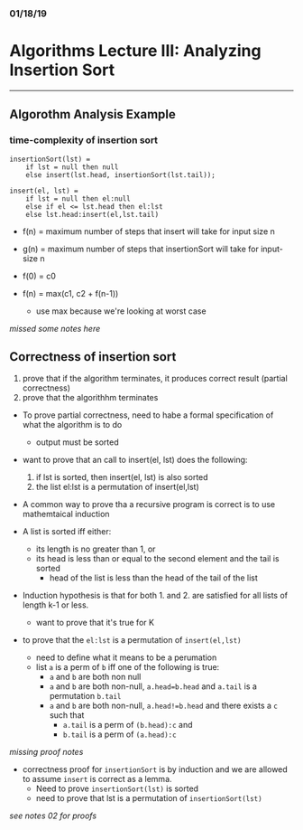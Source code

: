 ### 01/18/19
# Algorithms Lecture III: Analyzing Insertion Sort
---

## Algorothm Analysis Example
### time-complexity of insertion sort

```
insertionSort(lst) =
    if lst = null then null
    else insert(lst.head, insertionSort(lst.tail));

insert(el, lst) =
    if lst = null then el:null
    else if el <= lst.head then el:lst
    else lst.head:insert(el,lst.tail) 
```

- f(n) = maximum number of steps that insert will take for input size n
- g(n) = maximum number of steps that insertionSort will take for input-size n

- f(0) = c0
- f(n) = max(c1, c2 + f(n-1))
  - use max because we're looking at worst case

*missed some notes here*

## Correctness of insertion sort
1. prove that if the algorithm terminates, it produces correct result (partial correctness)
2. prove that the algorithhm terminates

- To prove partial correctness, need to habe a formal specification of what the algorithm is to do
  - output must be sorted

- want to prove that an call to insert(el, lst) does the following:
  1. if lst is sorted, then insert(el, lst) is also sorted
  2. the list el:lst is a permutation of insert(el,lst)

- A common way to prove tha a recursive program is correct is to use mathemtaical induction

- A list is sorted iff either:
  - its length is no greater than 1, or
  - its head is less than or equal to the second element and the tail is sorted
     - head of the list is less than the head of the tail of the list 

- Induction hypothesis is that for both 1. and 2. are satisfied for all lists of length k-1 or less.
  - want to prove that it's true for K

- to prove that the `el:lst` is a permutation of `insert(el,lst)`
  - need to define what it means to be a perumation
  - list `a` is a perm of `b` iff one of the following is true:
    - `a` and `b` are both non null
    - `a` and `b` are both non-null, `a.head=b.head` and `a.tail` is a permutation `b.tail`
    - `a` and `b` are both non-null, `a.head!=b.head` and there exists a `c` such that
      - `a.tail` is a perm of `(b.head):c` and
      - `b.tail` is a perm of `(a.head):c`

*missing proof notes*

- correctness proof for `insertionSort` is by induction and we are allowed to assume `insert` is correct as a lemma.
  - Need to prove `insertionSort(lst)` is sorted
  - need to prove that lst is a permutation of `insertionSort(lst)`

*see notes 02 for proofs*

